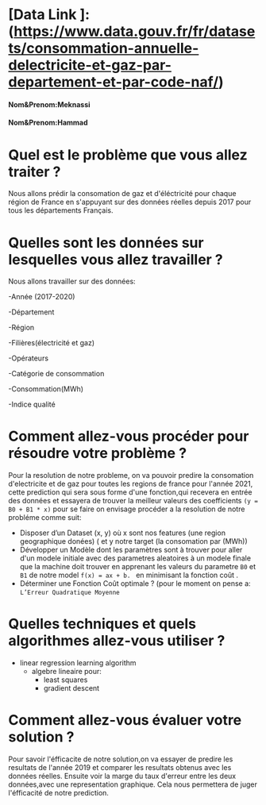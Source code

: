 
# [Data Link ]:(https://www.data.gouv.fr/fr/datasets/consommation-annuelle-delectricite-et-gaz-par-departement-et-par-code-naf/)

#### Nom&Prenom:Meknassi 
#### Nom&Prenom:Hammad 
# Quel est le problème que vous allez traiter ?

Nous allons prédir la consomation de gaz et d'éléctricité pour chaque région de France en s'appuyant sur des données réelles depuis 2017 pour tous les départements Français.

# Quelles sont les données sur lesquelles vous allez travailler ?

Nous allons travailler sur des données:

-Année (2017-2020)

-Département

-Région

-Filières(électricité et gaz)

-Opérateurs

-Catégorie de consommation

-Consommation(MWh)

-Indice qualité

# Comment allez-vous procéder pour résoudre votre problème ?

Pour la resolution de notre probleme, on va pouvoir predire la consomation 
d'electricite et de gaz pour toutes les regions de france pour l'année 2021, cette prediction qui sera sous forme d'une fonction,qui recevera en entrée des données et essayera de trouver la meilleur valeurs des coefficients 
```(y = B0 + B1 * x)``` pour se faire on envisage procéder a la resolution de notre probléme comme suit: 
- Disposer d’un Dataset (x, y) où x sont nos features (une region geographique donées) ( et y notre  target (la consomation par (MWh)) 
- Développer un Modèle dont les paramètres sont à trouver pour aller d'un modele initiale avec des parametres aleatoires à un modele finale que la machine doit trouver en apprenant les valeurs du parametre  ```B0``` et ```B1``` de notre  model ```f(x) = ax + b. ``` en minimisant la fonction coût . 
- Déterminer une Fonction Coût optimale ? (pour le moment on pense a: ``L’Erreur Quadratique Moyenne``

# Quelles techniques et quels algorithmes allez-vous utiliser ?

- linear regression learning algorithm
    - algebre lineaire pour: 
        - least squares
        - gradient descent

# Comment allez-vous évaluer votre solution ?

Pour savoir l'éfficacite de notre solution,on va essayer de predire les resultats de l'année 2019 et comparer les resultats obtenus avec les données réelles. Ensuite voir la marge du  taux d'erreur entre les deux données,avec une representation graphique. Cela nous permettera de juger l'éfficacité de notre prediction. 
